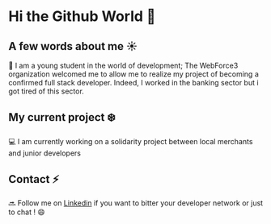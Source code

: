 # Hi the Github World 👋

## A few words about me :sunny:

:house_with_garden: I am a young student in the world of development; The WebForce3 organization welcomed me to allow me to realize my project of becoming a confirmed full stack developer. 
Indeed, I worked in the banking sector but i got tired of this sector.

## My current project :snowflake:

:computer: I am currently working on a solidarity project between local merchants and junior developers


## Contact :zap:

:soon: Follow me on [Linkedin](https://www.linkedin.com/in/julien-gallerand-33ab0712b/) if you want to bitter your developer network or just to chat ! 😄 
